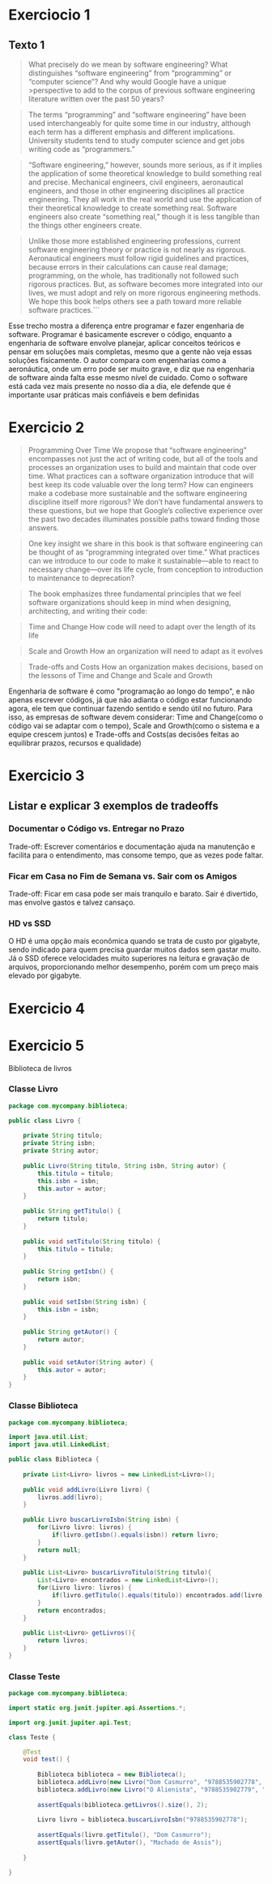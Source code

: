 # Exerciocio 1
## Texto 1

>What precisely do we mean by software engineering? What distinguishes “software engineering” from “programming” or “computer science”? And why would Google have a unique >perspective to add to the corpus of previous software engineering literature written over the past 50 years?

>The terms “programming” and “software engineering” have been used
interchangeably for quite some time in our industry, although 
each term has a different emphasis and different implications. 
University students tend to study computer science and get jobs 
writing code as “programmers.”

>“Software engineering,” however, sounds more serious, as if it 
implies the application of some theoretical knowledge to build 
something real and precise. Mechanical engineers, civil engineers, 
aeronautical engineers, and those in other engineering disciplines
all practice engineering. They all work in the real world and use
the application of their theoretical knowledge to create something 
real. Software engineers also create “something real,” though it
is less tangible than the things other engineers create.

>Unlike those more established engineering professions, current 
software engineering theory or practice is not nearly as rigorous.
Aeronautical engineers must follow rigid guidelines and 
practices, because errors in their calculations can cause real 
damage; programming, on the whole, has traditionally not followed 
such rigorous practices. But, as software becomes more integrated 
into our lives, we must adopt and rely on more rigorous 
engineering methods. We hope this book helps others see a path 
toward more reliable software practices.```

Esse trecho mostra a diferença entre programar e fazer engenharia de software. Programar é basicamente escrever o código, enquanto a engenharia de software envolve planejar, aplicar conceitos teóricos e pensar em soluções mais completas, mesmo que a gente não veja essas soluções fisicamente. O autor compara com engenharias como a aeronáutica, onde um erro pode ser muito grave, e diz que na engenharia de software ainda falta esse mesmo nível de cuidado. Como o software está cada vez mais presente no nosso dia a dia, ele defende que é importante usar práticas mais confiáveis e bem definidas

# Exercicio 2

>Programming Over Time
>We propose that “software engineering” encompasses not just the act of writing code, but all of the tools and processes an organization uses to build and maintain that code over time. What practices can a software organization introduce that will best keep its code valuable over the long term? How can engineers make a codebase more sustainable and the software engineering discipline itself more rigorous? We don’t have fundamental answers to these questions, but we hope that Google’s collective experience over the past two decades illuminates possible paths toward finding those answers.
 
>One key insight we share in this book is that software engineering can be thought of as “programming integrated over time.” What practices can we introduce to our code to make it sustainable—able to react to necessary change—over its life cycle, from conception to introduction to maintenance to deprecation?
 
>The book emphasizes three fundamental principles that we feel software organizations should keep in mind when designing, architecting, and writing their code:
 
>Time and Change
>How code will need to adapt over the length of its life
 
>Scale and Growth
>How an organization will need to adapt as it evolves
 
>Trade-offs and Costs
>How an organization makes decisions, based on the lessons of Time and Change and Scale and Growth

Engenharia de software é como "programação ao longo do tempo", e não apenas escrever códigos, já que não adianta o código estar funcionando agora, ele tem que continuar fazendo sentido e sendo útil no futuro. Para isso, as empresas de software devem considerar: Time and Change(como o código vai se adaptar com o tempo), Scale and Growth(como o sistema e a equipe crescem juntos) e Trade-offs and Costs(as decisões feitas ao equilibrar prazos, recursos e qualidade)

# Exercicio 3
## Listar e explicar 3 exemplos de tradeoffs
### Documentar o Código vs. Entregar no Prazo
Trade-off: Escrever comentários e documentação ajuda na manutenção e facilita para o entendimento, mas consome tempo, que as vezes pode faltar.

### Ficar em Casa no Fim de Semana vs. Sair com os Amigos
Trade-off: Ficar em casa pode ser mais tranquilo e barato. Sair é divertido, mas envolve gastos e talvez cansaço.

### HD vs SSD
O HD é uma opção mais econômica quando se trata de custo por gigabyte, sendo indicado para quem precisa guardar muitos dados sem gastar muito. Já o SSD oferece velocidades muito superiores na leitura e gravação de arquivos, proporcionando melhor desempenho, porém com um preço mais elevado por gigabyte.

# Exercicio 4

# Exercicio 5
 Biblioteca de livros
### Classe Livro
```java
package com.mycompany.biblioteca;

public class Livro {
	
	private String titulo;
	private String isbn;
	private String autor;
	
	public Livro(String titulo, String isbn, String autor) {
		this.titulo = titulo;
		this.isbn = isbn;
		this.autor = autor;
	}
	
	public String getTitulo() {
		return titulo;
	}
	
	public void setTitulo(String titulo) {
		this.titulo = titulo;
	}
	
	public String getIsbn() {
		return isbn;
	}
	
	public void setIsbn(String isbn) {
		this.isbn = isbn;
	}
	
	public String getAutor() {
		return autor;
	}
	
	public void setAutor(String autor) {
		this.autor = autor;
	}
} 
```
### Classe Biblioteca
```java
package com.mycompany.biblioteca;

import java.util.List;
import java.util.LinkedList;

public class Biblioteca {
	
	private List<Livro> livros = new LinkedList<Livro>();
	
	public void addLivro(Livro livro) {
		livros.add(livro);
	}
	
	public Livro buscarLivroIsbn(String isbn) {
		for(Livro livro: livros) {
			if(livro.getIsbn().equals(isbn)) return livro;
		}
		return null;
	}
	
	public List<Livro> buscarLivroTitulo(String titulo){
		List<Livro> encontrados = new LinkedList<Livro>();
		for(Livro livro: livros) {
			if(livro.getTitulo().equals(titulo)) encontrados.add(livro);
		}
		return encontrados;
	}
	
	public List<Livro> getLivros(){
		return livros;
	}
} 

```

### Classe Teste
```java
package com.mycompany.biblioteca;

import static org.junit.jupiter.api.Assertions.*;

import org.junit.jupiter.api.Test;

class Teste {

    @Test
    void test() {
        
        Biblioteca biblioteca = new Biblioteca();
        biblioteca.addLivro(new Livro("Dom Casmurro", "9788535902778", "Machado de Assis"));
        biblioteca.addLivro(new Livro("O Alienista", "9788535902779", "Machado de Assis"));
        
        assertEquals(biblioteca.getLivros().size(), 2);
        
        Livro livro = biblioteca.buscarLivroIsbn("9788535902778");
        
        assertEquals(livro.getTitulo(), "Dom Casmurro");
        assertEquals(livro.getAutor(), "Machado de Assis");
        
    }

} 
```

